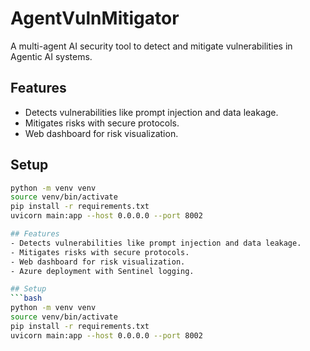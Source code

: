 # AgentVulnMitigator
A multi-agent AI security tool to detect and mitigate vulnerabilities in Agentic AI systems.

## Features
- Detects vulnerabilities like prompt injection and data leakage.
- Mitigates risks with secure protocols.
- Web dashboard for risk visualization.

## Setup
```bash
python -m venv venv
source venv/bin/activate
pip install -r requirements.txt
uvicorn main:app --host 0.0.0.0 --port 8002

## Features
- Detects vulnerabilities like prompt injection and data leakage.
- Mitigates risks with secure protocols.
- Web dashboard for risk visualization.
- Azure deployment with Sentinel logging.

## Setup
```bash
python -m venv venv
source venv/bin/activate
pip install -r requirements.txt
uvicorn main:app --host 0.0.0.0 --port 8002